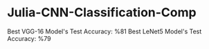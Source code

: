 # Julia-CNN-Classification-Comp
Best VGG-16 Model's Test Accuracy: %81
Best LeNet5 Model's Test Accuracy: %79
